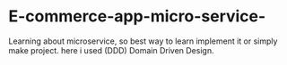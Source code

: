 # E-commerce-app-micro-service-
Learning about microservice, so best way to learn implement it or simply make project. here i used (DDD) Domain Driven Design.
